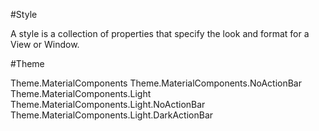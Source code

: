 #Style

A style is a collection of properties that specify the look and format for a View or Window.

#Theme

Theme.MaterialComponents
Theme.MaterialComponents.NoActionBar
Theme.MaterialComponents.Light
Theme.MaterialComponents.Light.NoActionBar
Theme.MaterialComponents.Light.DarkActionBar